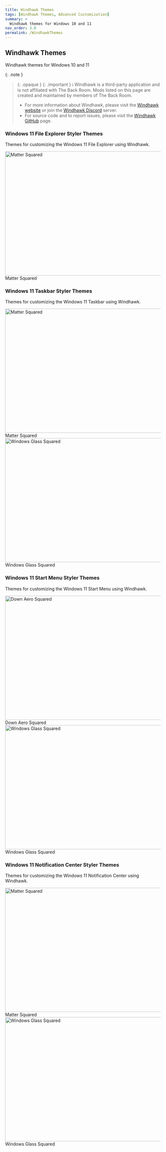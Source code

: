 ```yaml
---
title: Windhawk Themes
tags: [Windhawk Themes, Advanced Customization]
summary: >
  Windhawk themes for Windows 10 and 11
nav_order: 3.0
permalink: /WindhawkThemes
---
```


## Windhawk Themes
Windhawk themes for Windows 10 and 11

{: .note }
> {: .opaque }
> {: .important }
> ℹ️ Windhawk is a third-party application and is not affiliated with The Back Room. Mods listed on this page are created and maintained by members of The Back Room.  
> 
> - For more information about Windhawk, please visit the [Windhawk website](https://windhawk.net) or join the [Windhawk Discord](https://discord.com/servers/windhawk-923944342991818753) server.
> - For source code and to report issues, please visit the [Windhawk GitHub](https://github.com/ramensoftware/windhawk) page.

### Windows 11 File Explorer Styler Themes
Themes for customizing the Windows 11 File Explorer using Windhawk.

<div class="gallery text-delta">
<div class="gallery-item">
<a href="https://gitlab.com/the-back-room/windhawk/windows-11-file-explorer-styler/matter-squared/" target="_blank">
<img src="https://gitlab.com/the-back-room/windhawk/windows-11-file-explorer-styler/matter-squared/-/raw/main/Extras/preview.bmp" alt="Matter Squared" width="600" height="400"></a>
<div class="desc">Matter Squared</div>
</div>

### Windows 11 Taskbar Styler Themes
Themes for customizing the Windows 11 Taskbar using Windhawk.

<div class="gallery text-delta">
<div class="gallery-item">
<a href="https://gitlab.com/the-back-room/windhawk/windows-11-taskbar-styler/matter-squared" target="_blank">
<img src="https://gitlab.com/the-back-room/windhawk/windows-11-taskbar-styler/matter-squared/-/raw/main/Extras/preview.bmp" alt="Matter Squared" width="600" height="400">
</a>
<div class="desc">Matter Squared</div>
</div>
<div class="gallery-item">
<a href="https://gitlab.com/the-back-room/windhawk/windows-11-taskbar-styler/windows-glass-squared" target="_blank">
<img src="https://gitlab.com/the-back-room/windhawk/windows-11-taskbar-styler/windows-glass-squared/-/raw/main/Extras/preview.bmp" alt="Windows Glass Squared" width="600" height="400">
</a>
<div class="desc">Windows Glass Squared</div>
</div>
</div>

### Windows 11 Start Menu Styler Themes
Themes for customizing the Windows 11 Start Menu using Windhawk.

<div class="gallery text-delta">
<div class="gallery-item">
<a href="https://gitlab.com/the-back-room/windhawk/windows-11-start-menu-styler/down-aero-squared" target="_blank">
<img src="https://gitlab.com/the-back-room/windhawk/windows-11-start-menu-styler/down-aero-squared/-/raw/main/Extras/preview.bmp" alt="Down Aero Squared" width="600" height="400">
</a>
<div class="desc">Down Aero Squared</div>
</div>
<div class="gallery-item">
<a href="https://gitlab.com/the-back-room/windhawk/windows-11-start-menu-styler/windows-glass-squared" target="_blank">
<img src="https://gitlab.com/the-back-room/windhawk/windows-11-start-menu-styler/windows-glass-squared/-/raw/main/Extras/preview.bmp" alt="Windows Glass Squared" width="600" height="400">
</a>
<div class="desc">Windows Glass Squared</div>
</div>
</div>

### Windows 11 Notification Center Styler Themes
Themes for customizing the Windows 11 Notification Center using Windhawk.

<div class="gallery text-delta">
<div class="gallery-item">
<a href="https://gitlab.com/the-back-room/windhawk/windows-11-notification-center-styler/matter-squared/" target="_blank">
<img src="https://gitlab.com/the-back-room/windhawk/windows-11-notification-center-styler/matter-squared/-/raw/main/Extras/preview.bmp" alt="Matter Squared" width="600" height="400">
</a>
<div class="desc">Matter Squared</div>
</div>
<div class="gallery-item">
<a href="https://gitlab.com/the-back-room/windhawk/windows-11-notification-center-styler/windows-glass-squared/" target="_blank">
<img src="https://gitlab.com/the-back-room/windhawk/windows-11-notification-center-styler/windows-glass-squared/-/raw/main/Extras/preview.bmp" alt="Windows Glass Squared" width="600" height="400">
</a>
<div class="desc">Windows Glass Squared</div>
</div>
</div>